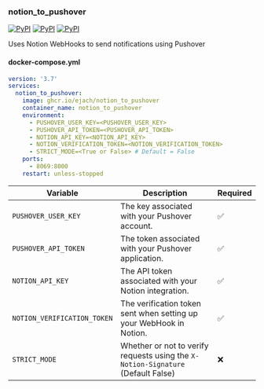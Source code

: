 ### notion_to_pushover
[![PyPI](https://img.shields.io/pypi/v/gunicorn?logo=python&label=gunicorn&style=flat-square&color=FFD43B)](https://pypi.org/project/gunicorn/)
[![PyPI](https://img.shields.io/pypi/v/notion-client?logo=python&label=notion-client&style=flat-square&color=FFD43B)](https://pypi.org/project/notion-client/)
[![PyPI](https://img.shields.io/pypi/v/Requests?logo=python&label=Requests&style=flat-square&color=FFD43B)](https://pypi.org/project/Requests/)

Uses Notion WebHooks to send notifications using Pushover

#### docker-compose.yml
```yml
version: '3.7'
services:
  notion_to_pushover:
    image: ghcr.io/ejach/notion_to_pushover
    container_name: notion_to_pushover
    environment:
      - PUSHOVER_USER_KEY=<PUSHOVER_USER_KEY>
      - PUSHOVER_API_TOKEN=<PUSHOVER_API_TOKEN>
      - NOTION_API_KEY=<NOTION_API_KEY>
      - NOTION_VERIFICATION_TOKEN=<NOTION_VERIFICATION_TOKEN>
      - STRICT_MODE=<True or False> # Default = False
    ports:
      - 8069:8000
    restart: unless-stopped
```
| Variable                    | Description                                                                      | Required |
|-----------------------------|----------------------------------------------------------------------------------|--------|
| `PUSHOVER_USER_KEY`         | The key associated with your Pushover account.                                   | ✅      |
| `PUSHOVER_API_TOKEN`        | The token associated with your Pushover application.                             | ✅      |
| `NOTION_API_KEY`            | The API token associated with your Notion integration.                           | ✅      |
| `NOTION_VERIFICATION_TOKEN` | The verification token sent when setting up your WebHook in Notion.              | ✅      |
| `STRICT_MODE`               | Whether or not to verify requests using the `X-Notion-Signature` (Default False) | ❌       |
